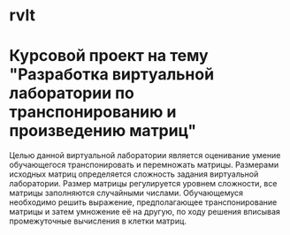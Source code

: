 # rvlt

# Курсовой проект на тему "Разработка виртуальной лаборатории по транспонированию и произведению матриц"

Целью данной виртуальной лаборатории является оценивание умение обучающегося транспонировать и перемножать матрицы. Размерами исходных матриц определяется сложность задания виртуальной лаборатории. Размер матрицы регулируется уровнем сложности, все матрицы заполняются случайными числами. Обучающемуся необходимо решить выражение, предполагающее транспонирование матрицы и затем умножение её на другую, по ходу решения вписывая промежуточные вычисления в клетки матриц.
